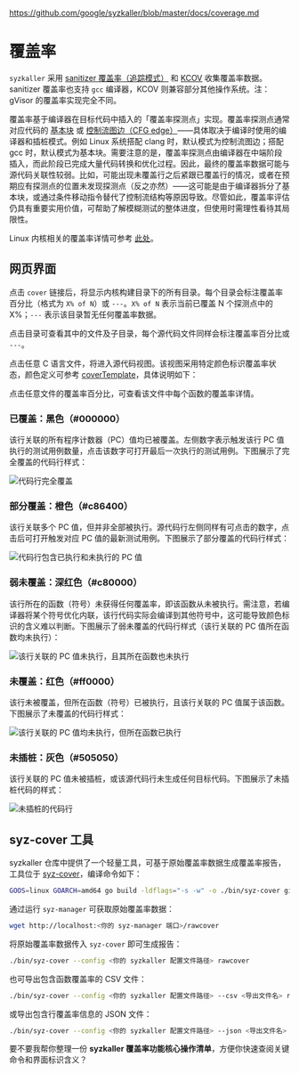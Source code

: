 https://github.com/google/syzkaller/blob/master/docs/coverage.md

# 覆盖率

`syzkaller` 采用 [ sanitizer 覆盖率（追踪模式）](https://clang.llvm.org/docs/SanitizerCoverage.html#tracing-pcs) 和 [KCOV](https://www.kernel.org/doc/html/latest/dev-tools/kcov.html) 收集覆盖率数据。sanitizer 覆盖率也支持 `gcc` 编译器，KCOV 则兼容部分其他操作系统。注：gVisor 的覆盖率实现完全不同。

覆盖率基于编译器在目标代码中插入的「覆盖率探测点」实现。覆盖率探测点通常对应代码的 [基本块](https://en.wikipedia.org/wiki/Basic_block) 或 [控制流图边（CFG edge）](https://en.wikipedia.org/wiki/Control-flow_graph)——具体取决于编译时使用的编译器和插桩模式。例如 Linux 系统搭配 clang 时，默认模式为控制流图边；搭配 gcc 时，默认模式为基本块。需要注意的是，覆盖率探测点由编译器在中端阶段插入，而此阶段已完成大量代码转换和优化过程。因此，最终的覆盖率数据可能与源代码关联性较弱。比如，可能出现未覆盖行之后紧跟已覆盖行的情况，或者在预期应有探测点的位置未发现探测点（反之亦然）——这可能是由于编译器拆分了基本块，或通过条件移动指令替代了控制流结构等原因导致。尽管如此，覆盖率评估仍具有重要实用价值，可帮助了解模糊测试的整体进度，但使用时需理性看待其局限性。

Linux 内核相关的覆盖率详情可参考 [此处](linux/coverage.md)。

## 网页界面

点击 `cover` 链接后，将显示内核构建目录下的所有目录。每个目录会标注覆盖率百分比（格式为 `X% of N`）或 `---`。`X% of N` 表示当前已覆盖 N 个探测点中的 X%；`---` 表示该目录暂无任何覆盖率数据。

点击目录可查看其中的文件及子目录，每个源代码文件同样会标注覆盖率百分比或 `---`。

点击任意 C 语言文件，将进入源代码视图。该视图采用特定颜色标识覆盖率状态，颜色定义可参考 [coverTemplate](/pkg/cover/report.go#L504)，具体说明如下：

点击任意文件的覆盖率百分比，可查看该文件中每个函数的覆盖率详情。

### 已覆盖：黑色（#000000）

该行关联的所有程序计数器（PC）值均已被覆盖。左侧数字表示触发该行 PC 值执行的测试用例数量，点击该数字可打开最后一次执行的测试用例。下图展示了完全覆盖的代码行样式：

![代码行完全覆盖](coverage_covered.png?raw=true)

### 部分覆盖：橙色（#c86400）

该行关联多个 PC 值，但并非全部被执行。源代码行左侧同样有可点击的数字，点击后可打开触发对应 PC 值的最新测试用例。下图展示了部分覆盖的代码行样式：

![代码行包含已执行和未执行的 PC 值](coverage_both.png?raw=true)

### 弱未覆盖：深红色（#c80000）

该行所在的函数（符号）未获得任何覆盖率，即该函数从未被执行。需注意，若编译器将某个符号优化内联，该行代码实际会编译到其他符号中，这可能导致颜色标识的含义难以判断。下图展示了弱未覆盖的代码行样式（该行关联的 PC 值所在函数均未执行）：

![该行关联的 PC 值未执行，且其所在函数也未执行](coverage_weak-uncovered.png?raw=true)

### 未覆盖：红色（#ff0000）

该行未被覆盖，但所在函数（符号）已被执行，且该行关联的 PC 值属于该函数。下图展示了未覆盖的代码行样式：

![该行关联的 PC 值均未执行，但所在函数已执行](coverage_uncovered.png?raw=true)

### 未插桩：灰色（#505050）

该行关联的 PC 值未被插桩，或该源代码行未生成任何目标代码。下图展示了未插桩代码的样式：

![未插桩的代码行](coverage_not_instrumented.png?raw=true)

## syz-cover 工具

syzkaller 仓库中提供了一个轻量工具，可基于原始覆盖率数据生成覆盖率报告，工具位于 [syz-cover](/tools/syz-cover)，编译命令如下：

```bash
GOOS=linux GOARCH=amd64 go build -ldflags="-s -w" -o ./bin/syz-cover github.com/google/syzkaller/tools/syz-cover
```

通过运行 `syz-manager` 可获取原始覆盖率数据：

```bash
wget http://localhost:<你的 syz-manager 端口>/rawcover
```

将原始覆盖率数据传入 `syz-cover` 即可生成报告：

```bash
./bin/syz-cover --config <你的 syzkaller 配置文件路径> rawcover
```

也可导出包含函数覆盖率的 CSV 文件：

```bash
./bin/syz-cover --config <你的 syzkaller 配置文件路径> --csv <导出文件名> rawcover
```

或导出包含行覆盖率信息的 JSON 文件：

```bash
./bin/syz-cover --config <你的 syzkaller 配置文件路径> --json <导出文件名> rawcover
```

要不要我帮你整理一份 **syzkaller 覆盖率功能核心操作清单**，方便你快速查阅关键命令和界面标识含义？
